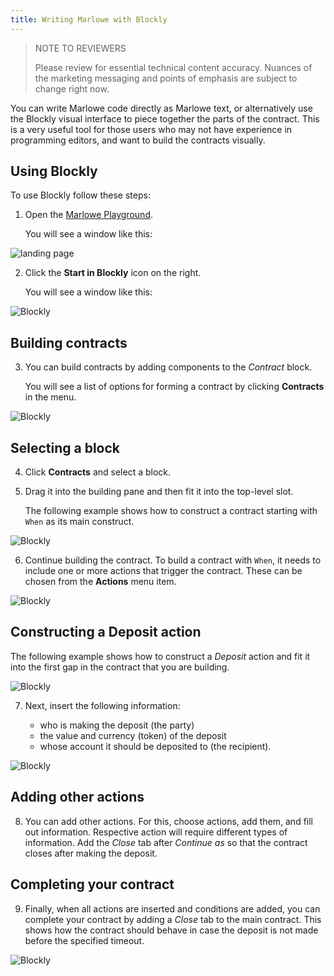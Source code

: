```yaml
---
title: Writing Marlowe with Blockly
---
```


> NOTE TO REVIEWERS 
> 
> Please review for essential technical content accuracy. Nuances of the marketing messaging and points of emphasis are subject to change right now. 


You can write Marlowe code directly as Marlowe text, or alternatively use the Blockly visual interface to piece together the parts of the contract. This is a very useful tool for those users who may not have experience in programming editors, and want to build the contracts visually.

## Using Blockly

To use Blockly follow these steps:

1. Open the [Marlowe Playground](https://play.marlowe-finance.io/#/).

    You will see a window like this:
    
![landing page](../../static/img/landing-page-example.png)

2. Click the **Start in Blockly** icon on the right.

   You will see a window like this:
   
![Blockly](../../static/img/blockly.png)

## Building contracts

3. You can build contracts by adding components to the *Contract* block. 

   You will see a list of options for forming a contract by clicking **Contracts** in the menu. 
   
![Blockly](../../static/img/blockly-contracts.png)

## Selecting a block

4. Click **Contracts** and select a block.

5. Drag it into the building pane and then fit it into the top-level slot. 

   The following example shows how to construct a contract starting with `When` as its main construct.
   
![Blockly](../../static/img/blockly-four.png)

6. Continue building the contract. To build a contract with `When`, it needs to include one or more actions that trigger the contract. These can be chosen from the **Actions** menu item.

![Blockly](../../static/img/blockly-five.png)

## Constructing a Deposit action

   The following example shows how to construct a *Deposit* action and fit it into the first gap in the contract that you are building.

![Blockly](../../static/img/blockly-six.png)

7. Next, insert the following information:
 
   - who is making the deposit (the party)
   - the value and currency (token) of the deposit
   - whose account it should be deposited to (the recipient).
   
![Blockly](../../static/img/blockly-seven.png)

## Adding other actions

8. You can add other actions. For this, choose actions, add them, and fill out information. Respective action will require different types of information.  Add the *Close* tab after *Continue as* so that the contract closes after making the deposit.

## Completing your contract

9. Finally, when all actions are inserted and conditions are added, you can complete your contract by adding a *Close* tab to the main contract. This shows how the contract should behave in case the deposit is not made before the specified timeout. 

![Blockly](../../static/img/blockly-eight.png)
